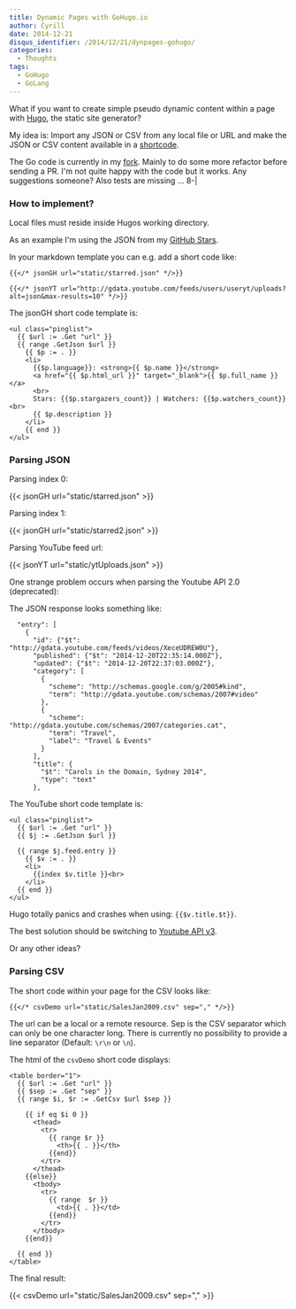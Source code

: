 ```yaml
---
title: Dynamic Pages with GoHugo.io
author: Cyrill
date: 2014-12-21
disqus_identifier: /2014/12/21/dynpages-gohugo/
categories:
  - Thoughts
tags:
  - GoHugo
  - GoLang
---
```


What if you want to create simple pseudo dynamic content within a page 
with [Hugo](http://gohugo.io), the static site generator?

<!--more-->

My idea is: Import any JSON or CSV from any local file or URL and make the JSON or CSV content
available in a [shortcode](http://gohugo.io/extras/shortcodes/).

The Go code is currently in my [fork](https://github.com/SchumacherFM/hugo/blob/dynamicJsonShortCodes/hugolib/shortcode.go#L130).
Mainly to do some more refactor before sending a PR. I'm not quite happy with the code but it works. 
Any suggestions someone? Also tests are missing ... 8-|

### How to implement?

Local files must reside inside Hugos working directory.

As an example I'm using the JSON from my [GitHub Stars](https://api.github.com/users/schumacherfm/starred).

In your markdown template you can e.g. add a short code like:

```
{{</* jsonGH url="static/starred.json" */>}}
```

```
{{</* jsonYT url="http://gdata.youtube.com/feeds/users/useryt/uploads?alt=json&max-results=10" */>}}
```

The jsonGH short code template is:

```
<ul class="pinglist">
  {{ $url := .Get "url" }}
  {{ range .GetJson $url }}
    {{ $p := . }}
    <li>
      {{$p.language}}: <strong>{{ $p.name }}</strong>
      <a href="{{ $p.html_url }}" target="_blank">{{ $p.full_name }}</a>
      <br>
      Stars: {{$p.stargazers_count}} | Watchers: {{$p.watchers_count}}<br>
      {{ $p.description }}
    </li>
    {{ end }}
</ul>
```

### Parsing JSON

Parsing index 0:

{{< jsonGH url="static/starred.json" >}}

Parsing index 1:

{{< jsonGH url="static/starred2.json" >}}

Parsing YouTube feed url:

{{< jsonYT url="static/ytUploads.json" >}}

One strange problem occurs when parsing the Youtube API 2.0 (deprecated):

The JSON response looks something like:

```
  "entry": [
    {
      "id": {"$t": "http://gdata.youtube.com/feeds/videos/XeceUDREW0U"},
      "published": {"$t": "2014-12-20T22:35:14.000Z"},
      "updated": {"$t": "2014-12-20T22:37:03.000Z"},
      "category": [
        {
          "scheme": "http://schemas.google.com/g/2005#kind",
          "term": "http://gdata.youtube.com/schemas/2007#video"
        },
        {
          "scheme": "http://gdata.youtube.com/schemas/2007/categories.cat",
          "term": "Travel",
          "label": "Travel & Events"
        }
      ],
      "title": {
        "$t": "Carols in the Domain, Sydney 2014",
        "type": "text"
      },
```

The YouTube short code template is:

```
<ul class="pinglist">
  {{ $url := .Get "url" }}
  {{ $j := .GetJson $url }}

  {{ range $j.feed.entry }}
    {{ $v := . }}
    <li>
      {{index $v.title }}<br>
    </li>
  {{ end }}
</ul>
```

Hugo totally panics and crashes when using: `{{$v.title.$t}}`.

The best solution should be switching to [Youtube API v3](https://developers.google.com/youtube/v3/).

Or any other ideas?

### Parsing CSV

The short code within your page for the CSV looks like:

```
{{</* csvDemo url="static/SalesJan2009.csv" sep="," */>}}
```

The url can be a local or a remote resource. Sep is the CSV separator which can only be one character long.
There is currently no possibility to provide a line separator (Default: `\r\n` or `\n`).

The html of the `csvDemo` short code displays:

```
<table border="1">
  {{ $url := .Get "url" }}
  {{ $sep := .Get "sep" }}
  {{ range $i, $r := .GetCsv $url $sep }}

    {{ if eq $i 0 }}
      <thead>
        <tr>
          {{ range $r }}
            <th>{{ . }}</th>
          {{end}}
        </tr>
      </thead>
    {{else}}
      <tbody>
        <tr>
          {{ range  $r }}
            <td>{{ . }}</td>
          {{end}}
        </tr>
      </tbody>
    {{end}}

  {{ end }}
</table>
```

The final result:

{{< csvDemo url="static/SalesJan2009.csv" sep="," >}}
